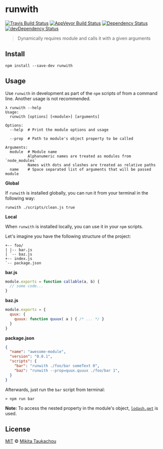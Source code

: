 runwith
==

[![Travis Build Status][travis-image]][travis-url]
[![AppVeyor Build Status][appveyor-image]][appveyor-url]
[![Dependency Status][dep-image]][dep-url]
[![devDependency Status][devdep-image]][devdep-url]

> Dynamically requires module and calls it with a given arguments

## Install ##

```
npm install --save-dev runwith
```

## Usage ##

Use `runwith` in development as part of the `npm` scripts of from a command line.
Another usage is not recommended.

```
λ runwith --help
Usage:
  runwith [options] [<module>] [arguments]

Options:
  --help  # Print the module options and usage

  --prop  # Path to module's object property to be called

Arguments:
  module  # Module name
          Alphanumeric names are treated as modules from `node_modules`
          Names with dots and slashes are treated as relative paths
  name    # Space separated list of arguments that will be passed module
```

**Global**

If `runwith` is installed globally, you can run it from your terminal in the following way:

```
runwith ./scripts/clean.js true
```

**Local**

When `runwith` is installed locally, you can use it in your `npm` scripts.

Let's imagine you have the following structure of the project:

```
+-- foo/
| |-- bar.js
| `-- baz.js
+-- index.js
`-- package.json
```

**bar.js**

```js
module.exports = function callable(a, b) {
  // some code...
}
```

**baz.js**

```js
module.exports = {
  quux: {
    quuux: function quuux( a ) { /* ... */ }
  }
}
```

**package.json**

```json
{
  "name": "awesome-module",
  "version": "0.0.1",
  "scripts": {
    "bar": "runwith ./foo/bar someText 0",
    "baz": "runwith --prop=quux.quuux ./foo/bar 1",
  }
}
```

Afterwards, just run the `bar` script from terminal:

```
> npm run bar
```

**Note:** To access the nested property in the module's object, [`lodash.get`](https://lodash.com/docs/#get) is used.

## License ##

[MIT](LICENSE) © [Mikita Taukachou](https://edloidas.com)

<!-- Links -->
[travis-url]: https://travis-ci.org/edloidas/runwith
[travis-image]: https://img.shields.io/travis/edloidas/runwith.svg?label=linux%20build

[appveyor-url]: https://ci.appveyor.com/project/edloidas/runwith
[appveyor-image]: https://img.shields.io/appveyor/ci/edloidas/runwith.svg?label=windows%20build

[coveralls-url]: https://coveralls.io/github/edloidas/runwith?branch=master
[coveralls-image]: https://coveralls.io/repos/github/edloidas/runwith/badge.svg?branch=master

[dep-url]: https://david-dm.org/edloidas/runwith
[dep-image]: https://david-dm.org/edloidas/runwith.svg

[devdep-url]: https://david-dm.org/edloidas/runwith#info=devDependencies
[devdep-image]: https://david-dm.org/edloidas/runwith/dev-status.svg
